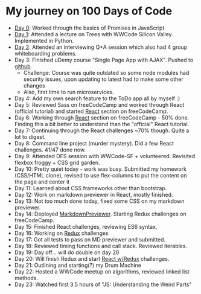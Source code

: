 # My journey on 100 Days of Code

- [Day 0](day0.md): Worked through the basics of Promises in JavaScript
- [Day 1](day1.md): Attended a lecture on Trees with WWCode Silicon Valley. Implemented in Python.
- [Day 2](day2.md): Attended an interviewing Q+A session which also had 4 group whiteboarding problems.
- Day 3: Finished uDemy course "Single Page App with AJAX". Pushed to [github](https://github.com/monicaleep/TodoSPA).
  - Challenge: Course was quite outdated so some node modules had security issues, upon updating to latest had to make some other changes
  - Also, first time to run microservices.
- Day 4: Add my own search feature to the ToDo app all by myself :)
- Day 5: Reviewed Sass on freeCodeCamp and worked through React (official tutorial) and started [React](react.md) section on freeCodeCamp.
- Day 6: Working through [React](react.md) section on freeCodeCamp - 50% done. Finding this a bit better to understand than the "official" React tutorial.
- Day 7: Continuing through the React challenges ~70% though. Quite a lot to digest.
- Day 8: Command line project (murder mystery). Did a few React challenges. 41/47 done now.
- Day 9: Attended DFS session with WWCode-SF + volunteered. Revisited flexbox froggy + CSS grid garden.
- Day 10: Pretty quiet today - work was busy. Submitted my homework (CSS/HTML clone), revised to use flex-columns to put the content on the page and center it
- Day 11: Learned about CSS frameworks other than bootstrap.
- Day 12: Work on markdown previewer in React, mostly finished.
- Day 13: Not too much done today, fixed some CSS on my markdown previewer.
- Day 14: Deployed [MarkdownPreviewer](https://monicaleep.github.io/MarkdownPreviewer/). Starting Redux challenges on freeCodeCamp.
- Day 15: Finished React challenges, reviewing ES6 syntax.
- Day 16: Working on [Redux](redux.md) challenges
- Day 17: Got all tests to pass on MD previewer and submitted.
- Day 18: Reviewed timing functions and call stack. Reviewed iterables.
- Day 19: Day off... will do double on day 20
- Day 20: Will finish Redux and start [React w/Redux](reactredux.md) challenges.
- Day 21: Outlining and starting(?) my Drum Machine
- Day 22: Hosted a WWCode meetup on algorithms, reviewed linked list methods.
- Day 23: Watched first 3.5 hours of "JS: Understanding the Weird Parts"
